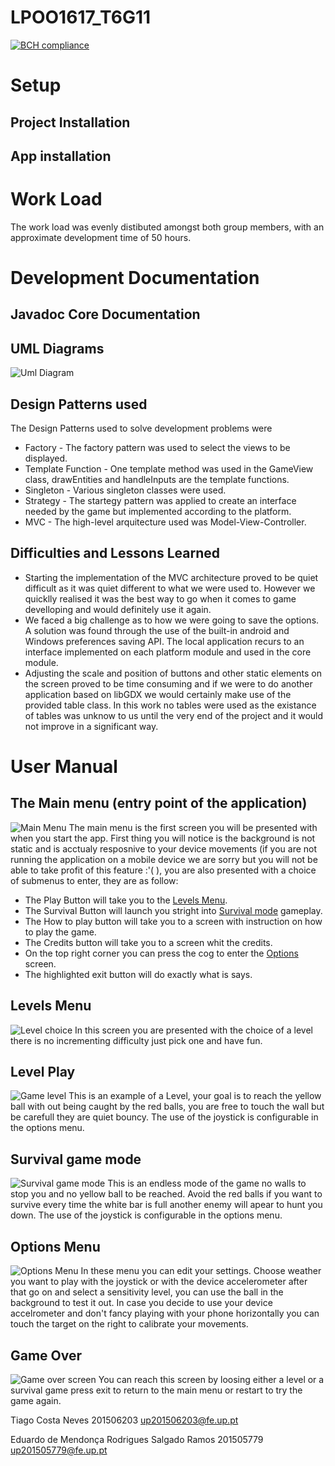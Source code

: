 # LPOO1617_T6G11

[![BCH compliance](https://bettercodehub.com/edge/badge/pigaoMIEIC/LPOO1617_T6G11?token=40eb84b251304929bb06d273f70f95b7ad264d6d)](https://bettercodehub.com/)

# Setup

## Project Installation

## App installation

# Work Load
The work load was evenly distibuted amongst both group members, with an approximate development time of 50 hours.

# Development Documentation
## Javadoc Core Documentation

## UML Diagrams
![Uml Diagram](Resources/SpaceBalls_core.png)

## Design Patterns used
The Design Patterns used to solve development problems were
* Factory - The factory pattern was used to select the views to be displayed.
* Template Function - One template method was used in the GameView class, drawEntities and handleInputs are the template functions.
* Singleton - Various singleton classes were used.
* Strategy - The startegy pattern was applied to create an interface needed by the game but implemented according to the platform.
* MVC - The high-level arquitecture used was Model-View-Controller.

## Difficulties and Lessons Learned
* Starting the implementation of the MVC architecture proved to be quiet difficult as it was quiet different to what we were used to. However we quicklly realised it was the best way to go when it comes to game develloping and would definitely use it again.
* We faced a big challenge as to how we were going to save the options. A solution was found through the use of the built-in android and Windows preferences saving API. The local application recurs to an interface implemented on each platform module and used in the core module.
* Adjusting the scale and position of buttons and other static elements on the screen proved to be time consuming and if we were to do another application based on libGDX we would certainly make use of the provided table class. In this work no tables were used as the existance of tables was unknow to us until the very end of the project and it would not improve in a significant way.


# User Manual

## The Main menu (entry point of the application)
![Main Menu](Resources/menu.PNG)
The main menu is the first screen you will be presented with when you start the app. First thing you will notice is the background is not static and is acctualy resposnive to your device movements (if you are not running the application on a mobile device we are sorry but you will not be able to take profit of this feature :'( ), you are also presented with a choice of submenus to enter, they are as follow: 
* The Play Button will take you to the [Levels Menu](https://github.com/pigaoMIEIC/LPOO1617_T6G11/blob/finalRelease/README.md#levels-menu).
* The Survival Button will launch you stright into [Survival mode](https://github.com/pigaoMIEIC/LPOO1617_T6G11/blob/finalRelease/README.md#survival-game-mode) gameplay.
* The How to play button will take you to a screen with instruction on how to play the game.
* The Credits button will take you to a screen whit the credits.
* On the top right corner you can press the cog to enter the [Options](https://github.com/pigaoMIEIC/LPOO1617_T6G11/blob/finalRelease/README.md#options-menu) screen.
* The highlighted exit button will do exactly what is says.
## Levels Menu
![Level choice](Resources/levelChoice.PNG)
In this screen you are presented with the choice of a level there is no incrementing difficulty just pick one and have fun.
## Level Play
![Game level](Resources/levelPlay.PNG)
This is an example of a Level, your goal is to reach the yellow ball with out being caught by the red balls, you are free to touch the wall but be carefull they are quiet bouncy. The use of the joystick is configurable in the options menu.
## Survival game mode
![Survival game mode](Resources/survival.PNG)
This is an endless mode of the game no walls to stop you and no yellow ball to be reached. Avoid the red balls if you want to survive every time the white bar is full another enemy will apear to hunt you down. The use of the joystick is configurable in the options menu.
## Options Menu
![Options Menu](Resources/options.PNG)
In these menu you can edit your settings. Choose weather you want to play with the joystick or with the device accelerometer after that go on and select a sensitivity level, you can use the ball in the background to test it out. In case you decide to use your device accelrometer and don't fancy playing with your phone horizontally you can touch the target on the right to calibrate your movements.
## Game Over
![Game over screen](Resources/gameover.PNG)
You can reach this screen by loosing either a level or a survival game press exit to return to the main menu or restart to try the game again.

 
 Tiago Costa Neves 201506203 up201506203@fe.up.pt
 
 Eduardo de Mendonça Rodrigues Salgado Ramos 201505779 up201505779@fe.up.pt
